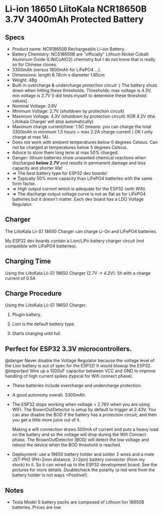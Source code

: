 Li-ion 18650 LiitoKala NCR18650B 3.7V 3400mAh Protected Battery
========================================================================

## Specs

- Product name: NCR18650B Rechargeable Li-ion Battery.
- Battery Chemistry: NCS18650B are "officially" Lithium Nickel Cobalt Aluminum Oxide (LiNiCoAlO2) chemistry but I do not know that is really so for Chinese clones.
- 3300mAh (versus 1800mAh for LiFePO4 ...).
- Dimensions: length 6.78cm x diameter 1.85cm
- Weight: 48g
- Built-in overcharge & undercharge protection circuit :) The battery shuts down when hitting these thresholds. Thresholds: max voltage is 4.3V, min voltage is 2.7V [I did tests myself to determine these threshold values].
- Nominal Voltage: 3.6V
- Minimum Voltage: 2.7V (shutdown by protection circuit)
- Maximum Voltage: 4.3V (shutdown by protection circuit) XOR 4.2V (the Liitokala Charger will stop automatically)
- Maximum charge current/time: 1.5C (means: you can charge the total 3300mAh in minimum 1.5 hours = max 2.2A charge current | OK I only charge at max 1A).
- Does not work with ambient temperatures below 0 degrees Celsius. Can not be charged at temperatures below 5 degrees Celsius.
- Advice to store them long term at max 50% charged.
- Danger: lithium batteries show unwanted chemical reactions when discharged ***below 2.7V*** and results in permanent damage and less capacity and shorter life!
- => The best battery type for ESP32 dev boards!
- => Typically 50% more capacity than LiFePO4 batteries with the same form factor.
- => High output current which is adequate for the ESP32 (with Wifi).
- => The discharge output voltage curve is not as flat as for LiFePO4 batteries but it doesn't matter. Each dev board has a LDO Voltage Regulator.



## Charger

The LiitoKala Lii-S1 18650 Charger can charge Li-On and LiFePO4 batteries.

My ESP32 dev boards contain a Lion/LiPo battery charger circuit (not compatible with LiFePO4 batteries).



## Charging Time

Using the LiitoKala Lii-S1 18650 Charger (2.7V -> 4.2V):  5h with a charge current of 0.5A



## Charge Procedure

Using the LiitoKala Lii-S1 18650 Charger:

1. Plugin battery.

2. Lion is the default battery type.

3. Starts charging until full.



## Perfect for ESP32 3.3V microcontrollers.

@danger Never disable the Voltage Regulator because the voltage level of the Lion battery is out of spec for the ESP32! It would blowup the ESP32.
@important Wire up a 1000uF capacitor between VCC and GND to improve handling of high current spikes (typical for Wifi connect phase).



+ These  batteries include overcharge and undercharge protection.

+ A good autonomy overall. 3300mAh.

+ The ESP32 stops working when voltage < 2.76V when you are using WIFI.
    The BrownOutDetector is setup by default to trigger at 2.43V. You can also disable the BOD if the battery has a protection circuit; and then you get a little more juice out of it.

    Making a wifi connection draws 500mA of current and puts a heavy load on the battery  and so the voltage will drop during the Wifi Connect phase. The BrownOutDetector (BOD) will detect the low voltage and reboot the device when the BOD threshold is reached.

- Deployment: use a 18650 battery holder and solder 2 wires and a male JST-PH2 (PH=2mm distance, 2=2pin) battery connector (from my stock) to it. So it can wired up to the ESP32 development board.
    See the pictures for more details.
    Doublecheck the polarity (a red wire from the battery holder is not ways +Positive!).

## Notes
- Tesla Model S battery packs are composed of Lithium Ion 18650B batteries. Prices are low.